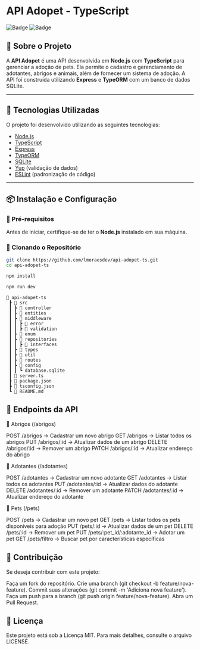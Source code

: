 # API Adopet - TypeScript

![Badge](https://img.shields.io/badge/Status-Em%20Desenvolvimento-yellow)
![Badge](https://img.shields.io/badge/Licença-MIT-blue)

## 📌 Sobre o Projeto

A **API Adopet** é uma API desenvolvida em **Node.js** com **TypeScript** para gerenciar a adoção de pets. Ela permite o cadastro e gerenciamento de adotantes, abrigos e animais, além de fornecer um sistema de adoção. A API foi construída utilizando **Express** e **TypeORM** com um banco de dados SQLite.

---

## 🚀 Tecnologias Utilizadas

O projeto foi desenvolvido utilizando as seguintes tecnologias:

- [Node.js](https://nodejs.org/)
- [TypeScript](https://www.typescriptlang.org/)
- [Express](https://expressjs.com/)
- [TypeORM](https://typeorm.io/)
- [SQLite](https://www.sqlite.org/)
- [Yup](https://www.npmjs.com/package/yup) (validação de dados)
- [ESLint](https://eslint.org/) (padronização de código)

---

## 📦 Instalação e Configuração

### 🔹 Pré-requisitos

Antes de iniciar, certifique-se de ter o **Node.js** instalado em sua máquina.

### 🔹 Clonando o Repositório

```bash
git clone https://github.com/lmoraesdev/api-adopet-ts.git
cd api-adopet-ts
```

```bash
npm install
```

```bash
npm run dev
```

```pgslq
📂 api-adopet-ts
 ┣ 📂 src
 ┃ ┣ 📂 controller
 ┃ ┣ 📂 entities
 ┃ ┣ 📂 middleware
 ┃ ┃ ┣ 📂 error
 ┃ ┃ ┣ 📂 validation
 ┃ ┣ 📂 enum
 ┃ ┣ 📂 repositories
 ┃ ┃ ┣ 📂 interfaces
 ┃ ┣ 📂 types
 ┃ ┣ 📂 util
 ┃ ┣ 📂 routes
 ┃ ┣ 📂 config
 ┃ ┃ ┗ database.sqlite
 ┃ 📜 server.ts
 ┣ 📜 package.json
 ┣ 📜 tsconfig.json
 ┗ 📜 README.md
```

## 📡 Endpoints da API

🔹 Abrigos (/abrigos)

POST /abrigos → Cadastrar um novo abrigo
GET /abrigos → Listar todos os abrigos
PUT /abrigos/:id → Atualizar dados de um abrigo
DELETE /abrigos/:id → Remover um abrigo
PATCH /abrigos/:id → Atualizar endereço do abrigo

🔹 Adotantes (/adotantes)

POST /adotantes → Cadastrar um novo adotante
GET /adotantes → Listar todos os adotantes
PUT /adotantes/:id → Atualizar dados do adotante
DELETE /adotantes/:id → Remover um adotante
PATCH /adotantes/:id → Atualizar endereço do adotante

🔹 Pets (/pets)

POST /pets → Cadastrar um novo pet
GET /pets → Listar todos os pets disponíveis para adoção
PUT /pets/:id → Atualizar dados de um pet
DELETE /pets/:id → Remover um pet
PUT /pets/:pet_id/:adotante_id → Adotar um pet
GET /pets/filtro → Buscar pet por características específicas

## 🤝 Contribuição

Se deseja contribuir com este projeto:

Faça um fork do repositório.
Crie uma branch (git checkout -b feature/nova-feature).
Commit suas alterações (git commit -m 'Adiciona nova feature').
Faça um push para a branch (git push origin feature/nova-feature).
Abra um Pull Request.

## 📜 Licença

Este projeto está sob a Licença MIT. Para mais detalhes, consulte o arquivo LICENSE.
